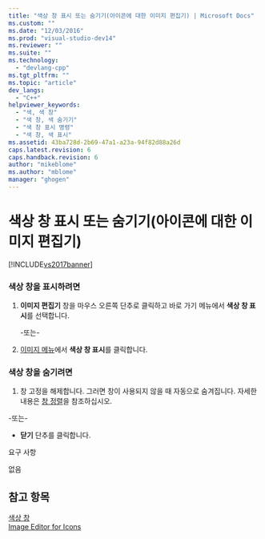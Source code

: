 ```yaml
---
title: "색상 창 표시 또는 숨기기(아이콘에 대한 이미지 편집기) | Microsoft Docs"
ms.custom: ""
ms.date: "12/03/2016"
ms.prod: "visual-studio-dev14"
ms.reviewer: ""
ms.suite: ""
ms.technology: 
  - "devlang-cpp"
ms.tgt_pltfrm: ""
ms.topic: "article"
dev_langs: 
  - "C++"
helpviewer_keywords: 
  - "색, 색 창"
  - "색 창, 색 숨기기"
  - "색 창 표시 명령"
  - "색 창, 색 표시"
ms.assetid: 43ba728d-2b69-47a1-a23a-94f82d88a26d
caps.latest.revision: 6
caps.handback.revision: 6
author: "mikeblome"
ms.author: "mblome"
manager: "ghogen"
---
```

# 색상 창 표시 또는 숨기기(아이콘에 대한 이미지 편집기)
[!INCLUDE[vs2017banner](../assembler/inline/includes/vs2017banner.md)]

### 색상 창을 표시하려면  
  
1.  **이미지 편집기** 창을 마우스 오른쪽 단추로 클릭하고 바로 가기 메뉴에서 **색상 창 표시**를 선택합니다.  
  
     \-또는\-  
  
2.  [이미지 메뉴](../mfc/image-menu-image-editor-for-icons.md)에서 **색상 창 표시**를 클릭합니다.  
  
### 색상 창을 숨기려면  
  
1.  창 고정을 해제합니다.  그러면 창이 사용되지 않을 때 자동으로 숨겨집니다.  자세한 내용은 [창 정렬](../misc/how-to-arrange-and-dock-windows.md)을 참조하십시오.  
  
 \-또는\-  
  
-   **닫기** 단추를 클릭합니다.  
  
 요구 사항  
  
 없음  
  
## 참고 항목  
 [색상 창](../windows/colors-window-image-editor-for-icons.md)   
 [Image Editor for Icons](../mfc/image-editor-for-icons.md)